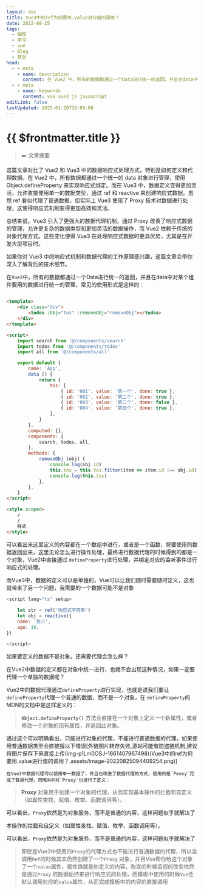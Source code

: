 ```yaml
---
layout: doc
title: Vue3中的ref为何要用.value进行值的调用？
date: 2022-08-25
tags:
  - 编程
  - 学习
  - vue
  - Blog
  - 原创
head:
  - - meta
    - name: description
      content: 在`Vue2`中，所有的数据都通过一个Data进行统一的返回，并且在data中对某个组件要用的数据进行统一的管理，常见的使用形式是这样的
  - - meta
    - name: keywords
      content: vue vue3 js javascript
editLink: false
lastUpdated: 2025-01-20T10:09:00
---
```

# {{ $frontmatter.title }}

>  :black_nib: 文章摘要
<!-- DESC SEP -->

这篇文章对比了 Vue2 和 Vue3 中的数据响应式处理方式，特别是如何定义和代理数据。在 Vue2 中，所有数据都通过一个统一的 data 对象进行管理，使用 Object.defineProperty 来实现响应式绑定。而在 Vue3 中，数据定义变得更加灵活，允许直接使用单一的数据类型，通过 ref 和 reactive 来创建响应式数据。虽然 ref 看似代理了普通数据，但实际上 Vue3 使用了 Proxy 技术对数据进行处理，这使得响应式机制变得更加高效和灵活。

总结来说，Vue3 引入了更强大的数据代理机制，通过 Proxy 改善了响应式数据的管理，允许更复杂的数据类型和更加灵活的数据操作，而 Vue2 依赖于传统的对象代理方式。这些变化使得 Vue3 在处理响应式数据时更具优势，尤其是在开发大型项目时。

如果你对 Vue3 中的响应式机制和数据代理的工作原理感兴趣，这篇文章会带你深入了解背后的技术细节。

<!-- DESC SEP -->

在`Vue2`中，所有的数据都通过一个Data进行统一的返回，并且在data中对某个组件要用的数据进行统一的管理，常见的使用形式是这样的：

```html

<template>
	<div class="div">
		<todos :Obj="tos" :removeObj="removeObj"></todos>
	</div>
</template>

<script>
	import search from '@/components/search'
	import todos from '@/components/todos'
	import all from '@/components/all'

	export default {
		name: 'App',
		data () {
			return {
				tos: [
					{ id: '001', value: '第一个', done: true },
					{ id: '002', value: '第二个', done: true },
					{ id: '003', value: '第三个', done: false },
					{ id: '004', value: '第四个', done: true },
				],
			}
		},
		computed: {},
		components: {
			search, todos, all,
		},
		methods: {
			removeObj (obj) {
				console.log(obj.id)
				this.tos = this.tos.filter(item => item.id !== obj.id)
				console.log(this.tos)
			},
		},
	}
</script>

<style scoped>
	/
	/
	样式
</style>
```

可以看出来这里定义的内容都在一个数组中进行，或者是一个函数，将要使用的数据返回出来，这里无论怎么进行操作处理，最终进行数据代理的时候得到的都是一个对象，Vue2中直接通过
`defineProperty`进行处理，并绑定对应的监听事件进行响应式的处理。

而Vue3中，数据的定义可以是单独的，Vue可以让我们随时需要随时定义，这也就带来了另一个问题，我需要的一个数据可能不是对象

```js
<script lang="ts" setup>
    
    let str = ref('响应式字符串')
    let obj = reactive({
    name: '张三',
    age: 10,
})

</script>
```

如果要定义的数据不是对象，还需要代理会怎么样？

在Vue2中数据的定义都在对象中统一进行，也就不会出现这种情况，如果一定要代理一个单独的数据呢？

Vue2中的数据代理通过`defineProperty`进行实现，也就是说我们要让`defineProperty`代理一个普通的数据，而不是一个对象，在
`defineProperty`的MDN的文档中是这样定义的：

> **`Object.defineProperty()`** 方法会直接在一个对象上定义一个新属性，或者修改一个对象的现有属性，并返回此对象。

通过这个可以明确看出，只能进行对象的代理，不能进行普通数据的代理，如果使用普通数据类型会直接报以下错误[外链图片转存失败,源站可能有防盗链机制,建议将图片保存下来直接上传(img-p1Lm0OSJ-1661407967498)(Vue3中的ref为何要用.value进行值的调用？.assets/image-20220825094409254.png)]

	在Vue3中数据代理可以使用单一数据了，并且也改进了数据代理的方式，使用的是`Peoxy`完成了数据代理，而MDN中对`Proxy`也进行了定义：

> **Proxy** 对象用于创建一个对象的代理，从而实现基本操作的拦截和自定义（如属性查找、赋值、枚举、函数调用等）。

可以看出，`Proxy`依然是为对象服务，而不是普通的内容，这样问题似乎就解决了

本操作的拦截和自定义（如属性查找、赋值、枚举、函数调用等）。

可以看出，`Proxy`依然是为对象服务，而不是普通的内容，这样问题似乎就解决了

> 即使是Vue3中使用的`Proxy`的代理方式也不能进行普通数据的代理，所以当调用`Ref`的时候其实仍然创建了一个`Proxy`
> 对象，并且Vue帮你给这个对象了一个`value`属性，属性值就是你定义的内容，改变的时候监视的改变依然是通过`Proxy`
> 的数据劫持来进行响应式的处理，而模板中使用的时候`Vue`会默认调用对应的`value`属性，从而完成模板中的内容的直接调用
